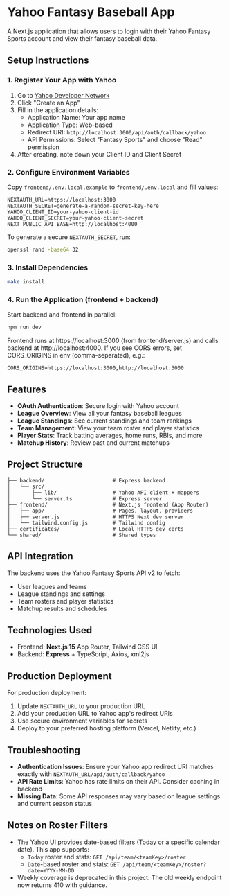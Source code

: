 # Yahoo Fantasy Baseball App

A Next.js application that allows users to login with their Yahoo Fantasy Sports account and view their fantasy baseball data.

## Setup Instructions

### 1. Register Your App with Yahoo

1. Go to [Yahoo Developer Network](https://developer.yahoo.com/apps/)
2. Click "Create an App"
3. Fill in the application details:
   - Application Name: Your app name
   - Application Type: Web-based
   - Redirect URI: `http://localhost:3000/api/auth/callback/yahoo`
   - API Permissions: Select "Fantasy Sports" and choose "Read" permission
4. After creating, note down your Client ID and Client Secret

### 2. Configure Environment Variables

Copy `frontend/.env.local.example` to `frontend/.env.local` and fill values:

```env
NEXTAUTH_URL=https://localhost:3000
NEXTAUTH_SECRET=generate-a-random-secret-key-here
YAHOO_CLIENT_ID=your-yahoo-client-id
YAHOO_CLIENT_SECRET=your-yahoo-client-secret
NEXT_PUBLIC_API_BASE=http://localhost:4000
```

To generate a secure `NEXTAUTH_SECRET`, run:
```bash
openssl rand -base64 32
```

### 3. Install Dependencies

```bash
make install
```

### 4. Run the Application (frontend + backend)

Start backend and frontend in parallel:

```bash
npm run dev
```

Frontend runs at https://localhost:3000 (from frontend/server.js) and calls backend at http://localhost:4000.
If you see CORS errors, set CORS_ORIGINS in env (comma-separated), e.g.:

```
CORS_ORIGINS=https://localhost:3000,http://localhost:3000
```

## Features

- **OAuth Authentication**: Secure login with Yahoo account
- **League Overview**: View all your fantasy baseball leagues
- **League Standings**: See current standings and team rankings
- **Team Management**: View your team roster and player statistics
- **Player Stats**: Track batting averages, home runs, RBIs, and more
- **Matchup History**: Review past and current matchups

## Project Structure

```
├── backend/                      # Express backend
│   └── src/
│       ├── lib/                  # Yahoo API client + mappers
│       └── server.ts             # Express server
├── frontend/                     # Next.js frontend (App Router)
│   ├── app/                      # Pages, layout, providers
│   ├── server.js                 # HTTPS Next dev server
│   └── tailwind.config.js        # Tailwind config
├── certificates/                 # Local HTTPS dev certs
└── shared/                       # Shared types
```

## API Integration

The backend uses the Yahoo Fantasy Sports API v2 to fetch:
- User leagues and teams
- League standings and settings
- Team rosters and player statistics
- Matchup results and schedules

## Technologies Used

- Frontend: **Next.js 15** App Router, Tailwind CSS UI
- Backend: **Express** + TypeScript, Axios, xml2js

## Production Deployment

For production deployment:

1. Update `NEXTAUTH_URL` to your production URL
2. Add your production URL to Yahoo app's redirect URIs
3. Use secure environment variables for secrets
4. Deploy to your preferred hosting platform (Vercel, Netlify, etc.)

## Troubleshooting

- **Authentication Issues**: Ensure your Yahoo app redirect URI matches exactly with `NEXTAUTH_URL/api/auth/callback/yahoo`
- **API Rate Limits**: Yahoo has rate limits on their API. Consider caching in backend
- **Missing Data**: Some API responses may vary based on league settings and current season status

## Notes on Roster Filters

- The Yahoo UI provides date-based filters (Today or a specific calendar date). This app supports:
  - `Today` roster and stats: `GET /api/team/<teamKey>/roster`
  - `Date`-based roster and stats: `GET /api/team/<teamKey>/roster?date=YYYY-MM-DD`
- Weekly coverage is deprecated in this project. The old weekly endpoint now returns 410 with guidance.
